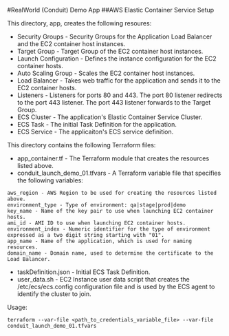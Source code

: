 #RealWorld (Conduit) Demo App 
##AWS Elastic Container Service Setup

This directory, app, creates the following resoures:
- Security Groups - Security Groups for the Application Load Balancer and the EC2 container host instances.
- Target Group - Target Group of the EC2 container host instances.
- Launch Configuration - Defines the instance configuration for the EC2 container hosts.
- Auto Scaling Group - Scales the EC2 container host instances.
- Load Balancer - Takes web traffic for the application and sends it to the EC2 container hosts.
- Listeners - Listeners for ports 80 and 443. The port 80 listener redirects to the port 443 listener. The port 443 listener forwards to the Target Group.
- ECS Cluster - The application's Elastic Container Service Cluster.
- ECS Task - The initial Task Definition for the application.
- ECS Service - The applicaiton's ECS service definition.

This directory contains the following Terraform files:
- app_container.tf - The Terraform module that creates the resources listed above.
- conduit_launch_demo_01.tfvars - A Terraform variable file that specifies the following variables:
```
aws_region - AWS Region to be used for creating the resources listed above.
environment_type - Type of environment: qa|stage|prod|demo
key_name - Name of the key pair to use when launching EC2 container hosts.
ami_id - AMI ID to use when launching EC2 container hosts.
environment_index - Numeric identifier for the type of environment expressed as a two digit string starting with "01".
app_name - Name of the application, which is used for naming resources.
domain_name - Domain name, used to determine the certificate to the Load Balancer.

```
- taskDefinition.json - Initial ECS Task Definition.
- user_data.sh - EC2 Instance user data script that creates the /etc/ecs/ecs.config configuration file and is used by the ECS agent to identify the cluster to join.

Usage:
```
terraform --var-file <path_to_credentials_variable_file> --var-file conduit_launch_demo_01.tfvars
```
